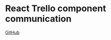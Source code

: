 # React Trello component communication

[GitHub](https://github.com/Thinkful-Ed/react-trello-communicating)

